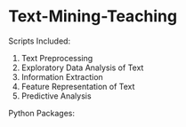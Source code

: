 # Text-Mining-Teaching

Scripts Included: 
1. Text Preprocessing
2. Exploratory Data Analysis of Text 
3. Information Extraction
4. Feature Representation of Text
5. Predictive Analysis

Python Packages: 

